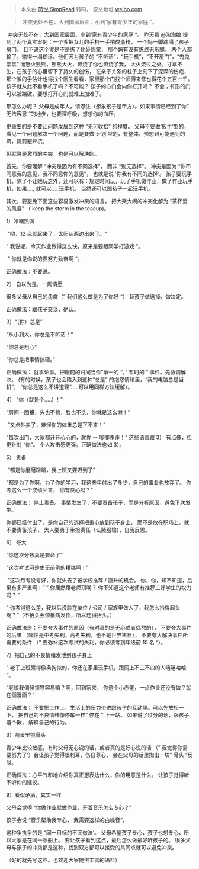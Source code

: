 > 本文由 [简悦 SimpRead](http://ksria.com/simpread/) 转码， 原文地址 [weibo.com](https://weibo.com/ttarticle/p/show?id=2309404722356101972468)

> ​​ 冲突无处不在，大到国家层面，小到‘家有青少年的家庭 “。

​​ 冲突无处不在，大到国家层面，小到‘家有青少年的家庭 “。 昨天看 [@淘淘娘](https://weibo.com/n/%E6%B7%98%E6%B7%98%E5%A8%98) 提到了两个真实案例：一个爹把女儿的手机一手拍成齑粉， 一个妈一脚踹塌了孩子房门。 且不说这个爹是不是练了化骨绵掌， 那个妈有没有练成无形腿， 两个人都输了，输得一塌糊涂。他们因为孩子的 “不听话”，“玩手机”，“不开房门”，“鬼鬼祟祟” 而怒火熊熊，熊熊大火，燃烧了你也燃烧了我， 大火烧过之处，寸草不生，在孩子的心里留下了持久的创伤， 在亲子关系的柱子上刻下了深深的伤疤， 那个爹的手估计也得找个医生看看，家里那个门找个师傅来修也得花个五百一千。 孩子就从此不看手机了吗？不可能？ 孩子的心门会向你打开吗？ 不会；有形的门可以被踹破，要想打开心门就难上加难了。

那怎么办呢？ 父母是成年人，请忍住（想象孩子是甲方）。如果事情已经到了你” 无法容忍 “的地步，也要深呼吸，想想你的血压。 

更重要的是不要让问题发展到这种 “无可收拾” 的程度。 父母不要做’扳手‘型的， 看见一个问题解决一个问题，而是要做’计划‘型的，有整体，预想到可能遇到的坑，提前避开坑。 

但就算是激烈的冲突，也是可以解决的。 

首先，你要理解 “冲突是因为有不同选择”， 而非 “别无选择”。 冲突是因为 “你不同意我的意见，我不同意你的意见”， 也就是说 ’你我有不同的选择‘。 孩子要玩手机，除了不让她玩之外，还可以有：规定时间玩，玩了手机做作业，做了作业玩手机，如果...., 就可以.... 玩手机， 当然还可以跟孩子一起玩手机。 

其次，要避免下面这些容易激发冲突的语言， 把大哭大闹的冲突化解为 “茶杯里的风暴” （ keep the storm in the teacup)。 

1）冷嘲热讽

 “哟，12 点就起来了，太阳从西边出来了。“ 

” 我说呢，今天作业做得这么快，原来是要跟同学打游戏 “。

 ” 你就是你说的要努力勤奋啊 “。 

正确做法：不要说。 

2） 自以为是，一厢情愿 

很多父母从自己的角度（” 我们这么做是为了你好 “） 替孩子做选择，做决定。 

正确做法：跟孩子交谈，确认。 

3）“（你）总是” 

“从小到大，你总是不听话！” 

“你总是粗心” 

“你总是把事情搞砸。” 

正确做法： 就事论事。把眼前的时间当作”单一的 “，” 暂时的 “ 事件。先协调解决。 (有的时候，孩子也会陷入到这种“总是” 的抱怨情绪里，“我的电脑总是当机”， “你总是这么不讲道理”.... 可以用同样方法缓解）。 

4） “你（就是个.....) ！” 

“房间一团糟，头也不梳，脸也不洗，你就是这么懒！”

 “又点外卖了，难怪你的体重总是下不来！” 

“每次出门，大家都开开心心的，就你 -- 唧唧歪歪！” 这些语言跟 3） 有点像，但更针对 “你”。 个人攻击感更强。正确做法也如 3）。 

5） 责备

 “都是你磨磨蹭蹭，我上班又要迟到了” 

“都是为了你啊，为了你的学习，我这些年付出了多少，自己的事业也放弃了。 你考这么一个成绩回来， 你有良心吗？”

正确做法： 停止责备。 事情发生了，不要责备孩子，而是分析原因，避免下次发生。 

你都已经付出了，是你自己的选择把重心放到孩子身上， 而不是放在职场上，就不要责备孩子， 大人要勇于承担责任（认赌服输），自我反思。 

6） 夸大 

“你这次分数真是要命了” 

“这次考试可是史无前例的糟糕啊！”

 “这次月考没考好，你就失去了被学校推荐 / 直升的机会。 你，你，知不知道，后果有多严重啊！” ” 你居然跟老师顶嘴？ 你不知道这个老师有推荐三好学生的权力吗？ ” 

” 你考得这么差，我以后没脸在单位 / 公司 / 家族里做人了，我怎么抬得起头啊？”（不抬头会颈椎病发作，所以还得抬头。） 

正确做法是：不要夸大事件的原因（有时真的是无心或者偶然的）， 不要夸大事件的后果 （哪怕是中考失利，高考失利，也不是世界末日）， 不要夸大解决事件所需要的条件 （” 要弥补这次考试的失利，你必须考到年级前 10 名 “）。 

7）把自己的不良情绪发泄到孩子身上 

” 老子上班累得像条狗似的，你还在家里玩手机，跟网上不三不四的人嘻嘻哈哈 “。

“老娘我伺候领导容易嘛？啊，回到家来， 你这个小赤佬，一点作业还没有做？就在画漫画？“

正确做法： 不要把工作上，生活上的压力带进跟孩子的互动里。可以先放松一下， 把自己的不良情绪像停车一样” 停在 “ 上一站。 如果说了过分的话，跟孩子道个歉， 解释自己的行为。 

8）鸡蛋里挑骨头 

青少年比较敏感，有时父母无心说的话，或者真的是好心说的话 （” 我觉得你需要努力了‘）会让孩子觉得很刺耳，伤自尊心， 会在父母的话里掏出一块” 骨头 “反驳。 

正确做法：心平气和地介绍你真正想表达什么，你的用意是什么。 让孩子觉得听不听你的建议。 

9）看似矛盾，其实一样 

父母会觉得 “你做作业就做作业，开着音乐怎么专心？” 

孩子会说 “音乐帮助我专心， 我需要这样的白噪音”。 

这种争执争的是 “同一目标的不同做法’。 父母希望孩子专心，孩子也想专心，所以大家是在同一条船上。 要让孩子看到这点，最后怎么做最好听孩子的。 很多父母与孩子的冲突都是这种，找到双方都可以接受的共同点就可以避免冲突。

（好的就先写这些。也欢迎大家提供丰富的语料）​​​​